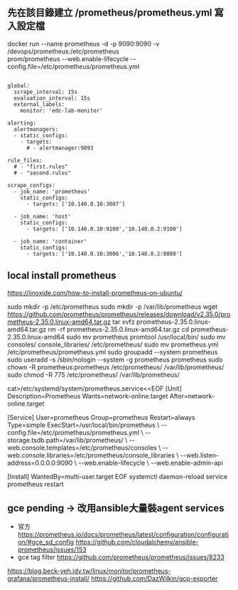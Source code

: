 ## 先在該目錄建立 /prometheus/prometheus.yml 寫入設定檔
docker run --name prometheus -d -p 9090:9090 -v /devops/prometheus:/etc/prometheus \
prom/prometheus --web.enable-lifecycle --config.file=/etc/prometheus/prometheus.yml


```

global:
  scrape_interval: 15s
  evaluation_interval: 15s
  external_labels:
    monitor: 'edc-lab-monitor'

alerting:
  alertmanagers:
  - static_configs:
    - targets:
      # - alertmanager:9093

rule_files:
  # - "first.rules"
  # - "second.rules"
  
scrape_configs:
  - job_name: 'prometheus'
    static_configs:
      - targets: ['10.140.0.10:3007']
  
  - job_name: 'host'
    static_configs:
      - targets: ['10.140.0.10:9100','10.140.0.2:9100']

  - job_name: 'container'
    static_configs:
      - targets: ['10.140.0.10:3006','10.140.0.2:8080']
```

## local install prometheus
https://linoxide.com/how-to-install-prometheus-on-ubuntu/

sudo mkdir -p /etc/prometheus
sudo mkdir -p /var/lib/prometheus
wget https://github.com/prometheus/prometheus/releases/download/v2.35.0/prometheus-2.35.0.linux-amd64.tar.gz
tar xvfz prometheus-2.35.0.linux-amd64.tar.gz
rm -rf prometheus-2.35.0.linux-amd64.tar.gz
cd prometheus-2.35.0.linux-amd64
sudo mv prometheus promtool /usr/local/bin/
sudo mv consoles/ console_libraries/ /etc/prometheus/
sudo mv prometheus.yml /etc/prometheus/prometheus.yml
sudo groupadd --system prometheus
sudo useradd -s /sbin/nologin --system -g prometheus prometheus
sudo chown -R prometheus:prometheus /etc/prometheus/ /var/lib/prometheus/
sudo chmod -R 775 /etc/prometheus/ /var/lib/prometheus/

cat>/etc/systemd/system/prometheus.service<<EOF
[Unit]
Description=Prometheus
Wants=network-online.target
After=network-online.target

[Service]
User=prometheus
Group=prometheus
Restart=always
Type=simple
ExecStart=/usr/local/bin/prometheus \\
    --config.file=/etc/prometheus/prometheus.yml \\
    --storage.tsdb.path=/var/lib/prometheus/ \\
    --web.console.templates=/etc/prometheus/consoles \\
    --web.console.libraries=/etc/prometheus/console_libraries \\
    --web.listen-address=0.0.0.0:9090 \\
    --web.enable-lifecycle \\
    --web.enable-admin-api

[Install]
WantedBy=multi-user.target
EOF
systemctl daemon-reload
service prometheus restart

## gce pending -> 改用ansible大量裝agent services
* 官方
https://prometheus.io/docs/prometheus/latest/configuration/configuration/#gce_sd_config
https://github.com/cloudalchemy/ansible-prometheus/issues/153
* gce tag filter
https://github.com/prometheus/prometheus/issues/8233

https://blog.beck-yeh.idv.tw/linux/monitor/prometheus-grafana/prometheus-install/
https://github.com/DazWilkin/gcp-exporter